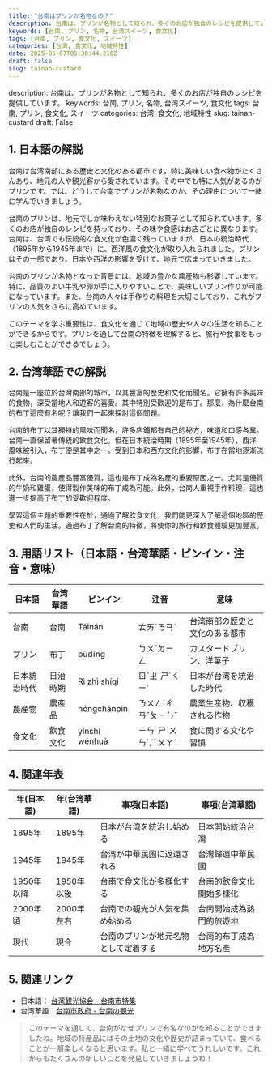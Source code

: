 ```yaml
---
title: "台南はプリンが名物なの？"
description: 台南は、プリンが名物として知られ、多くのお店が独自のレシピを提供しています。
keywords: [台南, プリン, 名物, 台湾スイーツ, 食文化]
tags: [台南, プリン, 食文化, スイーツ]
categories: [台湾, 食文化, 地域特性]
date: 2025-05-07T05:30:44.216Z
draft: false
slug: tainan-custard
---
```


description: 台南は、プリンが名物として知られ、多くのお店が独自のレシピを提供しています。
keywords: 台南, プリン, 名物, 台湾スイーツ, 食文化
tags: 台南, プリン, 食文化, スイーツ
categories: 台湾, 食文化, 地域特性
slug: tainan-custard
draft: False

## 1. 日本語の解説

台南は台湾南部にある歴史と文化のある都市です。特に美味しい食べ物がたくさんあり、地元の人や観光客から愛されています。その中でも特に人気があるのがプリンです。では、どうして台南でプリンが名物なのか、その理由について一緒に学んでいきましょう。

台南のプリンは、地元でしか味わえない特別なお菓子として知られています。多くのお店が独自のレシピを持っており、その味や食感はお店ごとに異なります。台南は、台湾でも伝統的な食文化が色濃く残っていますが、日本の統治時代（1895年から1945年まで）に、西洋風の食文化が取り入れられました。プリンはその一部であり、日本や西洋の影響を受けて、地元で広まっていきました。

台南のプリンが名物となった背景には、地域の豊かな農産物も影響しています。特に、品質のよい牛乳や卵が手に入りやすいことで、美味しいプリン作りが可能になっています。また、台南の人々は手作りの料理を大切にしており、これがプリンの人気をさらに高めています。

このテーマを学ぶ重要性は、食文化を通じて地域の歴史や人々の生活を知ることができるからです。プリンを通して台南の特徴を理解すると、旅行や食事をもっと楽しむことができるでしょう。

## 2. 台湾華語での解説  

台南是一座位於台灣南部的城市，以其豐富的歷史和文化而聞名。它擁有許多美味的食物，深受當地人和遊客的喜愛。其中特別受歡迎的是布丁。那麼，為什麼台南的布丁這麼有名呢？讓我們一起來探討這個問題。

台南的布丁以其獨特的風味而聞名，許多店鋪都有自己的秘方，味道和口感各異。台南一直保留著傳統的飲食文化，但在日本統治時期（1895年至1945年），西洋風味被引入，布丁便是其中之一。受到日本和西方文化的影響，布丁在當地逐漸流行起來。

此外，台南的農產品豐富優質，這也是布丁成為名產的重要原因之一。尤其是優質的牛奶和雞蛋，使得製作美味的布丁成為可能。此外，台南人重視手作料理，這也進一步提高了布丁的受歡迎程度。

學習這個主題的重要性在於，通過了解飲食文化，我們能更深入了解這個地區的歷史和人們的生活。通過布丁了解台南的特徵，將使你的旅行和飲食體驗更加豐富。

## 3. 用語リスト（日本語・台湾華語・ピンイン・注音・意味）

| 日本語       | 台湾華語   | ピンイン       | 注音    | 意味                             |
|-------------|-----------|---------------|--------|----------------------------------|
| 台南         | 台南       | Táinán        | ㄊㄞˊㄋㄢˊ | 台湾南部の歴史と文化のある都市   |
| プリン       | 布丁       | bùdīng        | ㄅㄨˋㄉㄧㄥ | カスタードプリン、洋菓子          |
| 日本統治時代 | 日治時期   | Rì zhì shíqí  | ㄖˋㄓˋㄕˊㄑㄧˊ | 日本が台湾を統治した時代         |
| 農産物       | 農產品     | nóngchǎnpǐn  | ㄋㄨㄥˊㄔㄢˇㄆㄧㄣˇ | 農業生産物、収穫される作物       |
| 食文化       | 飲食文化   | yǐnshí wénhuà| ㄧㄣˇㄕˊㄨㄣˊㄏㄨㄚˋ | 食に関する文化や習慣             |

## 4. 関連年表

| 年(日本語) | 年(台湾華語) | 事項(日本語)                              | 事項(台湾華語)                              |
|------------|-------------|----------------------------------------|------------------------------------------|
| 1895年     | 1895年      | 日本が台湾を統治し始める                | 日本開始統治台灣                           |
| 1945年     | 1945年      | 台湾が中華民国に返還される             | 台灣歸還中華民國                           |
| 1950年以降 | 1950年以後  | 台南で食文化が多様化する                 | 台南的飲食文化開始多樣化                     |
| 2000年頃   | 2000年左右  | 台南での観光が人気を集め始める           | 台南開始成為熱門的旅遊地                     |
| 現代       | 現今        | 台南のプリンが地元名物として定着する     | 台南的布丁成為地方名產                       |

## 5. 関連リンク  

- 日本語： [台湾観光協会 - 台南市特集](https://www.taipeinavi.com/)  
- 台湾華語：[台南市政府 - 台南の観光](https://www.tainan.gov.tw/)

> このテーマを通じて、台南がなぜプリンで有名なのかを知ることができましたね。地域の特産品にはその土地の文化や歴史が詰まっていて、食べることが一層楽しくなると思います。私と一緒に学べてうれしいです。これからもたくさんの新しいことを発見していきましょうね！